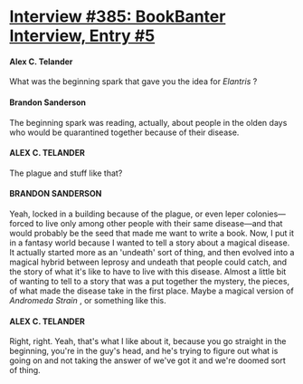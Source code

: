 # [Interview #385: BookBanter Interview, Entry #5](https://www.theoryland.com/intvmain.php?i=385#5)

#### Alex C. Telander

What was the beginning spark that gave you the idea for
*Elantris*
?

#### Brandon Sanderson

The beginning spark was reading, actually, about people in the olden days who would be quarantined together because of their disease.

#### ALEX C. TELANDER

The plague and stuff like that?

#### BRANDON SANDERSON

Yeah, locked in a building because of the plague, or even leper colonies—forced to live only among other people with their same disease—and that would probably be the seed that made me want to write a book. Now, I put it in a fantasy world because I wanted to tell a story about a magical disease. It actually started more as an 'undeath' sort of thing, and then evolved into a magical hybrid between leprosy and undeath that people could catch, and the story of what it's like to have to live with this disease. Almost a little bit of wanting to tell to a story that was a put together the mystery, the pieces, of what made the disease take in the first place. Maybe a magical version of
*Andromeda Strain*
, or something like this.

#### ALEX C. TELANDER

Right, right. Yeah, that's what I like about it, because you go straight in the beginning, you're in the guy's head, and he's trying to figure out what is going on and not taking the answer of we've got it and we're doomed sort of thing.

